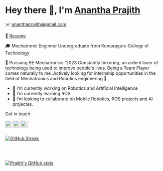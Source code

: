 # Hey there 👋, I'm [Anantha Prajith](https://github.com/AnanthaPrajith)

✉️ ananthaprajith@gmail.com

🪪 <a href=https://ananthaprajith.hackerresume.io/ab8c3468-4f6b-43e5-96e2-cc593849933c>Resume</a>

🎓 Mechatronic Enginner Undergraduate from Kumaraguru College of Technology

🔭 Pursuing BE Mechatronics '2023 Constantly tinkering, an ardent lover of technology being used to improve people's lives. Being a Team Player comes naturally to me .Actively looking for internship opportunities in the field of Mechatronics and Robotics engineering 🤖

- 🔭 I’m currently working on Robotics and Artificial Intelligence
- 🌱 I’m currently learning ROS.
- 👯 I’m looking to collaborate on Mobile Robotics, ROS projects and AI projectes.

Get in touch
<br>

<a href="https://www.linkedin.com/in/anantha-prajith">
  <img align="left" width="22px" src="https://cdn.jsdelivr.net/npm/simple-icons@v3/icons/linkedin.svg" />
</a>
<a href="https://github.com/AnanthaPrajith">
  <img align="left" width="22px" src="https://cdn.jsdelivr.net/npm/simple-icons@v3/icons/github.svg" />
</a>
<a href="https://www.instagram.com/itz_me_apk/">
  <img align="left" width="22px" src="https://cdn.jsdelivr.net/npm/simple-icons@v3/icons/instagram.svg" />
</a>

</br>


<br>

[![GitHub Streak](http://github-readme-streak-stats.herokuapp.com?user=AnanthaPrajith)](https://git.io/streak-stats)

</br>

<br>

[![Prajith's GitHub stats](https://github-readme-stats.vercel.app/api?username=AnanthaPrajith)](https://github.com/AnanthaPrajith/github-readme-stats)

</br>
